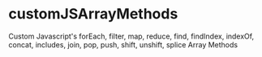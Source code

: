# customJSArrayMethods
Custom Javascript's forEach, filter, map, reduce, find, findIndex, indexOf, concat, includes, join, pop, push, shift, unshift, splice Array Methods
